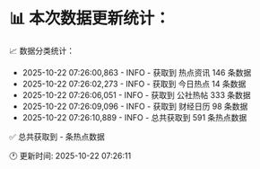 📊 本次数据更新统计：
==========================

📈 数据分类统计：
- 2025-10-22 07:26:00,863 - INFO - 获取到 热点资讯 146 条数据
- 2025-10-22 07:26:02,273 - INFO - 获取到 今日热点 14 条数据
- 2025-10-22 07:26:06,051 - INFO - 获取到 公社热帖 333 条数据
- 2025-10-22 07:26:09,096 - INFO - 获取到 财经日历 98 条数据
- 2025-10-22 07:26:10,889 - INFO - 总共获取到 591 条热点数据

✅ 总共获取到 - 条热点数据

🕐 更新时间: 2025-10-22 07:26:11
